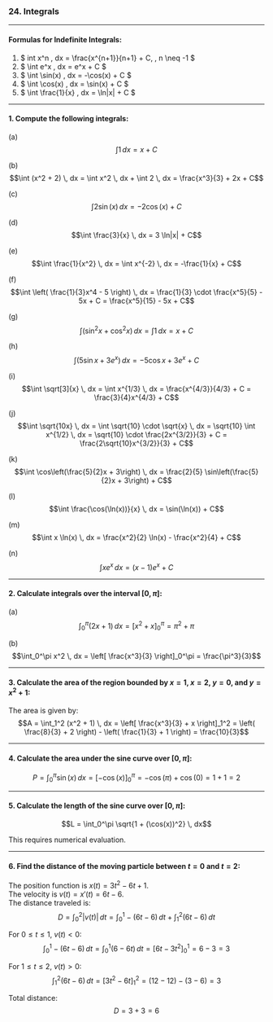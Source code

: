 ### **24. Integrals**

---

#### **Formulas for Indefinite Integrals:**

1. $ int x^n , dx = \frac{x^{n+1}}{n+1} + C, , n \neq -1 $  
2. $ \int e^x \, dx = e^x + C $  
3. $ \int \sin(x) \, dx = -\cos(x) + C $  
4. $ \int \cos(x) \, dx = \sin(x) + C $  
5. $ \int \frac{1}{x} \, dx = \ln|x| + C $  

---

#### **1. Compute the following integrals:**

(a)  
$$\int 1 \, dx = x + C$$  

(b)  
$$\int (x^2 + 2) \, dx = \int x^2 \, dx + \int 2 \, dx = \frac{x^3}{3} + 2x + C$$  

(c)  
$$\int 2\sin(x) \, dx = -2\cos(x) + C$$  

(d)  
$$\int \frac{3}{x} \, dx = 3 \ln|x| + C$$  

(e)  
$$\int \frac{1}{x^2} \, dx = \int x^{-2} \, dx = -\frac{1}{x} + C$$  

(f)  
$$\int \left( \frac{1}{3}x^4 - 5 \right) \, dx = \frac{1}{3} \cdot \frac{x^5}{5} - 5x + C = \frac{x^5}{15} - 5x + C$$  

(g)  
$$\int (\sin^2 x + \cos^2 x) \, dx = \int 1 \, dx = x + C$$  

(h)  
$$\int (5 \sin x + 3e^x) \, dx = -5 \cos x + 3e^x + C$$  

(i)  
$$\int \sqrt[3]{x} \, dx = \int x^{1/3} \, dx = \frac{x^{4/3}}{4/3} + C = \frac{3}{4}x^{4/3} + C$$  

(j)  
$$\int \sqrt{10x} \, dx = \int \sqrt{10} \cdot \sqrt{x} \, dx = \sqrt{10} \int x^{1/2} \, dx = \sqrt{10} \cdot \frac{2x^{3/2}}{3} + C = \frac{2\sqrt{10}x^{3/2}}{3} + C$$  

(k)  
$$\int \cos\left(\frac{5}{2}x + 3\right) \, dx = \frac{2}{5} \sin\left(\frac{5}{2}x + 3\right) + C$$  

(l)  
$$\int \frac{\cos(\ln(x))}{x} \, dx = \sin(\ln(x)) + C$$  

(m)  
$$\int x \ln(x) \, dx = \frac{x^2}{2} \ln(x) - \frac{x^2}{4} + C$$  

(n)  
$$\int x e^x \, dx = (x - 1)e^x + C$$  

---

#### **2. Calculate integrals over the interval $[0, \pi]$:**

(a)  
$$\int_0^\pi (2x + 1) \, dx = \left[ x^2 + x \right]_0^\pi = \pi^2 + \pi$$  

(b)  
$$\int_0^\pi x^2 \, dx = \left[ \frac{x^3}{3} \right]_0^\pi = \frac{\pi^3}{3}$$  

---

#### **3. Calculate the area of the region bounded by $x = 1$, $x = 2$, $y = 0$, and $y = x^2 + 1$:**

The area is given by:  
$$A = \int_1^2 (x^2 + 1) \, dx = \left[ \frac{x^3}{3} + x \right]_1^2 = \left( \frac{8}{3} + 2 \right) - \left( \frac{1}{3} + 1 \right) = \frac{10}{3}$$  

---

#### **4. Calculate the area under the sine curve over $[0, \pi]$:**

$$P = \int_0^\pi \sin(x) \, dx = \left[ -\cos(x) \right]_0^\pi = -\cos(\pi) + \cos(0) = 1 + 1 = 2$$  

---

#### **5. Calculate the length of the sine curve over $[0, \pi]$:**

$$L = \int_0^\pi \sqrt{1 + (\cos(x))^2} \, dx$$  

This requires numerical evaluation.  

---

#### **6. Find the distance of the moving particle between $t = 0$ and $t = 2$:**

The position function is $x(t) = 3t^2 - 6t + 1$.  
The velocity is $v(t) = x'(t) = 6t - 6$.  
The distance traveled is:  
$$D = \int_0^2 |v(t)| \, dt = \int_0^1 -(6t - 6) \, dt + \int_1^2 (6t - 6) \, dt$$  

For $0 \leq t \leq 1$, $v(t) < 0$:  
$$\int_0^1 -(6t - 6) \, dt = \int_0^1 (6 - 6t) \, dt = \left[ 6t - 3t^2 \right]_0^1 = 6 - 3 = 3$$  

For $1 \leq t \leq 2$, $v(t) > 0$:  
$$\int_1^2 (6t - 6) \, dt = \left[ 3t^2 - 6t \right]_1^2 = (12 - 12) - (3 - 6) = 3$$  

Total distance:  
$$D = 3 + 3 = 6$$  
